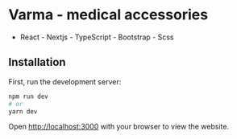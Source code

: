 # Varma - medical accessories
- React - Nextjs - TypeScript - Bootstrap - Scss


## Installation
First, run the development server:

```bash
npm run dev
# or
yarn dev
```

Open [http://localhost:3000](http://localhost:3000) with your browser to view the website.